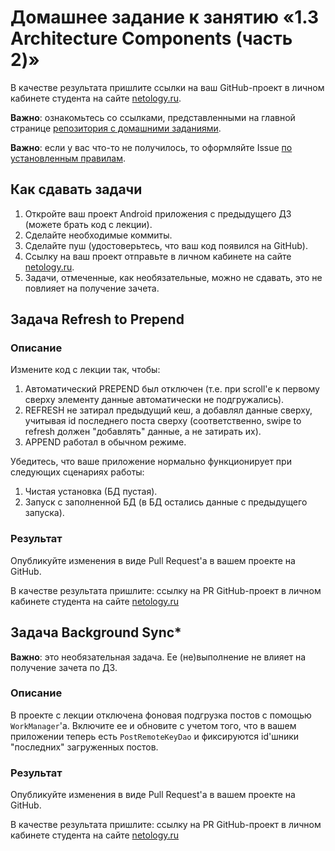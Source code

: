 # Домашнее задание к занятию «1.3 Architecture Components (часть 2)»

В качестве результата пришлите ссылки на ваш GitHub-проект в личном кабинете студента на сайте [netology.ru](https://netology.ru).

**Важно**: ознакомьтесь со ссылками, представленными на главной странице [репозитория с домашними заданиями](../README.md).

**Важно**: если у вас что-то не получилось, то оформляйте Issue [по установленным правилам](../report-requirements.md).

## Как сдавать задачи

1. Откройте ваш проект Android приложения с предыдущего ДЗ (можете брать код с лекции).
1. Сделайте необходимые коммиты.
1. Сделайте пуш (удостоверьтесь, что ваш код появился на GitHub).
1. Ссылку на ваш проект отправьте в личном кабинете на сайте [netology.ru](https://netology.ru).
1. Задачи, отмеченные, как необязательные, можно не сдавать, это не повлияет на получение зачета.

## Задача Refresh to Prepend

### Описание

Измените код с лекции так, чтобы:
1. Автоматический PREPEND был отключен (т.е. при scroll'е к первому сверху элементу данные автоматически не подгружались).
1. REFRESH не затирал предыдущий кеш, а добавлял данные сверху, учитывая id последнего поста сверху (соответственно, swipe to refresh должен "добавлять" данные, а не затирать их).
1. APPEND работал в обычном режиме.

Убедитесь, что ваше приложение нормально функционирует при следующих сценариях работы:
1. Чистая установка (БД пустая).
1. Запуск с заполненной БД (в БД остались данные с предыдущего запуска).

### Результат

Опубликуйте изменения в виде Pull Request'а в вашем проекте на GitHub.

В качестве результата пришлите: ссылку на PR GitHub-проект в личном кабинете студента на сайте [netology.ru](https://netology.ru)

## Задача Background Sync*

**Важно**: это необязательная задача. Ее (не)выполнение не влияет на получение зачета по ДЗ.

### Описание

В проекте с лекции отключена фоновая подгрузка постов с помощью `WorkManager`'а. Включите ее и обновите с учетом того, что в вашем приложении теперь есть `PostRemoteKeyDao` и фиксируются id'шники "последних" загруженных постов.

### Результат

Опубликуйте изменения в виде Pull Request'а в вашем проекте на GitHub.

В качестве результата пришлите: ссылку на PR GitHub-проект в личном кабинете студента на сайте [netology.ru](https://netology.ru)

